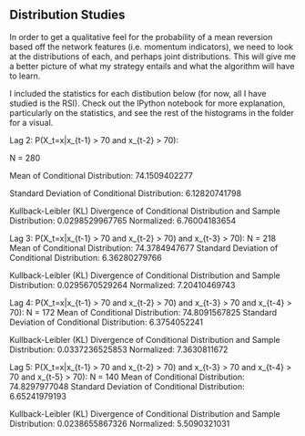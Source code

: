 ## Distribution Studies
In order to get a qualitative feel for the probability of a mean reversion based off the network features (i.e. momentum indicators), we need to look at the distributions of each, and perhaps joint distributions. This will give me a better picture of what my strategy entails and what the algorithm will have to learn.

I included the statistics for each distibution below (for now, all I have studied is the RSI). Check out the lPython notebook for more explanation, particularly on the statistics, and see the rest of the histograms in the folder for a visual.


Lag 2: P(X_t=x|x_{t-1} > 70 and x_{t-2} > 70):

N = 280

Mean of Conditional Distribution: 74.1509402277

Standard Deviation of Conditional Distribution: 6.12820741798

Kullback-Leibler (KL) Divergence of Conditional Distribution and Sample Distribution: 0.0298529967765
Normalized: 6.76004183654

Lag 3: P(X_t=x|x_{t-1} > 70 and x_{t-2} > 70) and x_{t-3} > 70):
N = 218
Mean of Conditional Distribution: 74.3784947677
Standard Deviation of Conditional Distribution: 6.36280279766

Kullback-Leibler (KL) Divergence of Conditional Distribution and Sample Distribution: 0.0295670529264
Normalized: 7.20410469743

Lag 4: P(X_t=x|x_{t-1} > 70 and x_{t-2} > 70) and x_{t-3} > 70 and x_{t-4} > 70):
N = 172
Mean of Conditional Distribution: 74.8091567825
Standard Deviation of Conditional Distribution: 6.3754052241

Kullback-Leibler (KL) Divergence of Conditional Distribution and Sample Distribution: 0.0337236525853
Normalized: 7.3630811672

Lag 5: P(X_t=x|x_{t-1} > 70 and x_{t-2} > 70) and x_{t-3} > 70 and x_{t-4} > 70 and x_{t-5} > 70):
N = 140
Mean of Conditional Distribution: 74.8297977048
Standard Deviation of Conditional Distribution: 6.65241979193

Kullback-Leibler (KL) Divergence of Conditional Distribution and Sample Distribution: 0.0238655867326
Normalized: 5.5090321031
